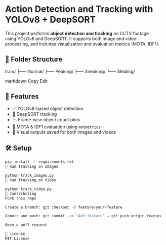 # Action Detection and Tracking with YOLOv8 + DeepSORT

This project performs **object detection and tracking** on CCTV footage using YOLOv8 and DeepSORT. It supports both image and video processing, and includes visualization and evaluation metrics (MOTA, IDF1).

## 📁 Folder Structure

train/
├── Normal/
├── Peaking/
├── Sneaking/
└── Stealing/

markdown
Copy
Edit

## 🚀 Features

- ✅ YOLOv8-based object detection
- 🎯 DeepSORT tracking
- 📉 Frame-wise object count plots
- 🧪 MOTA & IDF1 evaluation using `motmetrics`
- 📸 Visual outputs saved for both images and videos

## 🛠️ Setup

```bash
pip install -r requirements.txt
🧪 Run Tracking on Images

python track_images.py
🎥 Run Tracking on Video

python track_video.py
🤝 Contributing
Fork this repo

Create a branch: git checkout -b feature/your-feature

Commit and push: git commit -am "Add feature" → git push origin feature/your-feature

Open a pull request

📄 License
MIT License



